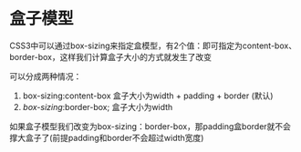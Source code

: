 # 盒子模型

CSS3中可以通过box-sizing来指定盒模型，有2个值：即可指定为content-box、border-box，这样我们计算盒子大小的方式就发生了改变

可以分成两种情况：

1.   box-sizing:content-box 盒子大小为width + padding + border (默认)
2.   *box-sizing*:border-box; 盒子大小为width

如果盒子模型我们改变为box-sizing：border-box，那padding盒border就不会撑大盒子了(前提padding和border不会超过width宽度)